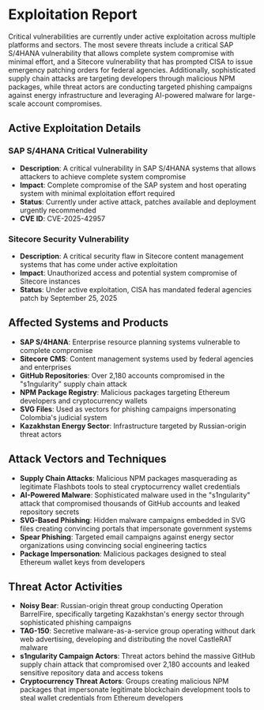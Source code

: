 # Exploitation Report

Critical vulnerabilities are currently under active exploitation across multiple platforms and sectors. The most severe threats include a critical SAP S/4HANA vulnerability that allows complete system compromise with minimal effort, and a Sitecore vulnerability that has prompted CISA to issue emergency patching orders for federal agencies. Additionally, sophisticated supply chain attacks are targeting developers through malicious NPM packages, while threat actors are conducting targeted phishing campaigns against energy infrastructure and leveraging AI-powered malware for large-scale account compromises.

## Active Exploitation Details

### SAP S/4HANA Critical Vulnerability
- **Description**: A critical vulnerability in SAP S/4HANA systems that allows attackers to achieve complete system compromise
- **Impact**: Complete compromise of the SAP system and host operating system with minimal exploitation effort required
- **Status**: Currently under active attack, patches available and deployment urgently recommended
- **CVE ID**: CVE-2025-42957

### Sitecore Security Vulnerability
- **Description**: A critical security flaw in Sitecore content management systems that has come under active exploitation
- **Impact**: Unauthorized access and potential system compromise of Sitecore instances
- **Status**: Under active exploitation, CISA has mandated federal agencies patch by September 25, 2025

## Affected Systems and Products

- **SAP S/4HANA**: Enterprise resource planning systems vulnerable to complete compromise
- **Sitecore CMS**: Content management systems used by federal agencies and enterprises
- **GitHub Repositories**: Over 2,180 accounts compromised in the "s1ngularity" supply chain attack
- **NPM Package Registry**: Malicious packages targeting Ethereum developers and cryptocurrency wallets
- **SVG Files**: Used as vectors for phishing campaigns impersonating Colombia's judicial system
- **Kazakhstan Energy Sector**: Infrastructure targeted by Russian-origin threat actors

## Attack Vectors and Techniques

- **Supply Chain Attacks**: Malicious NPM packages masquerading as legitimate Flashbots tools to steal cryptocurrency wallet credentials
- **AI-Powered Malware**: Sophisticated malware used in the "s1ngularity" attack that compromised thousands of GitHub accounts and leaked repository secrets
- **SVG-Based Phishing**: Hidden malware campaigns embedded in SVG files creating convincing portals that impersonate government systems
- **Spear Phishing**: Targeted email campaigns against energy sector organizations using convincing social engineering tactics
- **Package Impersonation**: Malicious packages designed to steal Ethereum wallet keys from developers

## Threat Actor Activities

- **Noisy Bear**: Russian-origin threat group conducting Operation BarrelFire, specifically targeting Kazakhstan's energy sector through sophisticated phishing campaigns
- **TAG-150**: Secretive malware-as-a-service group operating without dark web advertising, developing and distributing the novel CastleRAT malware
- **s1ngularity Campaign Actors**: Threat actors behind the massive GitHub supply chain attack that compromised over 2,180 accounts and leaked sensitive repository data and access tokens
- **Cryptocurrency Threat Actors**: Groups creating malicious NPM packages that impersonate legitimate blockchain development tools to steal wallet credentials from Ethereum developers